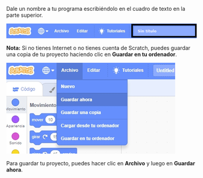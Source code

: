 Dale un nombre a tu programa escribiéndolo en el cuadro de texto en la parte superior.

![captura de pantalla](images/name-annotated.png)

**Nota:** Si no tienes Internet o no tienes cuenta de Scratch, puedes guardar una copia de tu proyecto haciendo clic en **Guardar en tu ordenador**.

![Selecting 'Save now' in the 'File' menu.](images/save.png)

Para guardar tu proyecto, puedes hacer clic en **Archivo** y luego en **Guardar ahora**.